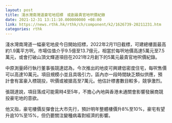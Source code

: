 ```yaml
---
layout: post
title: 淺水灣南灣道豪宅地招標　或創最貴官地呎價紀錄
date: 2021-12-31 13:11:10.000000000 +08:00
link: https://news.rthk.hk/rthk/ch/component/k2/1626739-20211231.htm
categories: rthk
---
```


淺水灣南灣道一幅豪宅地皮今日開始招標，2022年2月11日截標，可建總樓面最高約1.9萬平方呎。市場估值介乎9.5億至13.7億元，相當於每呎地價高達5萬元至7.5萬元，或會打破山頂文輝道項目在2021年2月創下的5萬元最貴官地呎價紀錄。

中原測量師行執行董事張競達認為，今次推出的地皮可興建低密度住宅，每呎售價可以高達10萬元。項目規模小並且具吸引力，區內亦一段時間缺乏類似供應，預計會有富豪入標競投，呎價或被搶高至7萬元。他估計標書數目較多，競爭激烈。

張競達說，項目落成可能需時4至5年，不擔心內地與香港未通關會影響發展商競投豪宅地的意欲。

他又指，豪宅樓價反彈會比大市先行，預計明年整體樓價升8%至10%，豪宅有望升逾10%至15%，但仍要關注變種病毒對經濟的影響。
